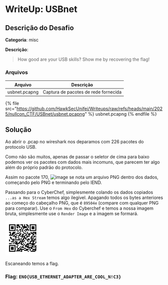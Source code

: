 # WriteUp: USBnet
## Descrição do Desafio
**Categoria**: misc

**Descrição**:
> How good are your USB skills? Show me by recovering the flag!

### Arquivos
| Arquivo | Descrição |
| ------- | --------- |
| usbnet.pcapng | Captura de pacotes de rede fornecida |

{% file src="https://github.com/HawkSecUnifei/Writeups/raw/refs/heads/main/2025/nullcon_CTF/USBnet/usbnet.pcapng" %} usbnet.pcapng {% endfile %}

## Solução
Ao abrir o .pcap no wireshark nos deparamos com 226 pacotes do protocolo USB.

Como não são muitos, apenas de passar o seletor de cima para baixo podemos ver os pacotes com dados mais incomuns, que parecem ter algo além do próprio padrão do protocolo.

Assim no pacote 170,
![image](https://github.com/user-attachments/assets/39ebcd11-8bc4-4717-8e58-4a78923d18f6)
se nota um arquivo PNG dentro dos dados, começando pelo PNG e terminando pelo IEND.


Passando para o CyberChef, simplesmente colando os dados copiados `...as a Hex Stream` temos algo ilegível. Apagando todos os bytes anteriores ao começo do cabeçalho PNG, que é `89504e` (compare com qualquer PNG para comparar).
Use o `From Hex` do Cyberchef e temos a nossa imagem bruta, simplesmente use o `Render Image` e a imagem se formará.


![image](./qrcode.png)

Escaneando temos a flag.

### Flag: `ENO{USB_ETHERNET_ADAPTER_ARE_COOL_N!C3}`
